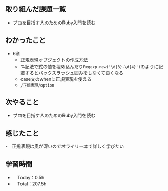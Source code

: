 ## 取り組んだ課題一覧
- プロを目指す人のためのRuby入門を読む

## わかったこと
- 6章
  - 正規表現オブジェクトの作成方法
  - %記法で式の値を埋め込んだり`Regexp.new('\d{3}-\d{4}')`のように記載するとバックスラッシュ囲みをしなくて良くなる
  - case文のwhenに正規表現を使える
  - `/正規表現/option`

## 次やること
- プロを目指す人のためのRuby入門を読む

## 感じたこと
-　正規表現は奥が深いのでオライリー本で詳しく学びたい

## 学習時間
- 　Today：0.5h
- 　Total：207.5h